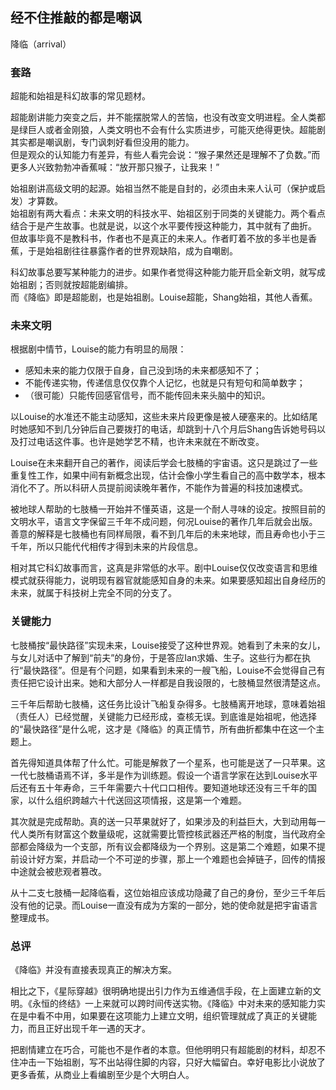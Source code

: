 ## 经不住推敲的都是嘲讽
降临（arrival）

### 套路

超能和始祖是科幻故事的常见题材。
  
超能剧讲能力突变之后，并不能摆脱常人的苦恼，也没有改变文明进程。全人类都是绿巨人或者金刚狼，人类文明也不会有什么实质进步，可能灭绝得更快。超能剧其实都是嘲讽剧，专门讽刺好看但没用的能力。    
但是观众的认知能力有差异，有些人看完会说：“猴子果然还是理解不了负数。”而更多人兴致勃勃冲香蕉喊：“放开那只猴子，让我来！”  
  
始祖剧讲高级文明的起源。始祖当然不能是自封的，必须由未来人认可（保护或启发）才算数。   
始祖剧有两大看点：未来文明的科技水平、始祖区别于同类的关键能力。两个看点结合于是产生故事。也就是说，以这个水平要传授这种能力，其中就有了曲折。      
但故事毕竟不是教科书，作者也不是真正的未来人。作者盯着不放的多半也是香蕉，于是始祖剧往往暴露作者的世界观缺陷，成为自嘲剧。          

科幻故事总要写某种能力的进步。如果作者觉得这种能力能开启全新文明，就写成始祖剧；否则就按超能剧编排。  
而《降临》即是超能剧，也是始祖剧。Louise超能，Shang始祖，其他人香蕉。  

### 未来文明
根据剧中情节，Louise的能力有明显的局限：

* 感知未来的能力仅限于自身，自己没到场的未来都感知不了；
* 不能传递实物，传递信息仅仅靠个人记忆，也就是只有短句和简单数字；
* （很可能）只能传回感官信号，而不能传回未来头脑中的知识。

以Louise的水准还不能主动感知，这些未来片段更像是被人硬塞来的。比如结尾时她感知不到几分钟后自己要拨打的电话，却跳到十八个月后Shang告诉她号码以及打过电话这件事。也许是她学艺不精，也许未来就在不断改变。

Louise在未来翻开自己的著作，阅读后学会七肢桶的宇宙语。这只是跳过了一些重复性工作，如果中间有新概念出现，估计会像小学生看自己的高中数学本，根本消化不了。所以科研人员提前阅读晚年著作，不能作为普遍的科技加速模式。

被地球人帮助的七肢桶一开始并不懂英语，这是一个耐人寻味的设定。按照目前的文明水平，语言文字保留三千年不成问题，何况Louise的著作几年后就会出版。善意的解释是七肢桶也有同样局限，看不到几年后的未来地球，而且寿命也小于三千年，所以只能代代相传才得到未来的片段信息。  

相对其它科幻故事而言，这真是非常低的水平。剧中Louise仅仅改变语言和思维模式就获得能力，说明现有器官就能感知自身的未来。如果要感知超出自身经历的未来，就属于科技树上完全不同的分支了。

### 关键能力
七肢桶按“最快路径”实现未来，Louise接受了这种世界观。她看到了未来的女儿，与女儿对话中了解到“前夫”的身份，于是答应Ian求婚、生子。这些行为都在执行“最快路径”。但是有个问题，如果看到未来的一艘飞船，Louise不会觉得自己有责任把它设计出来。她和大部分人一样都是自我设限的，七肢桶显然很清楚这点。

三千年后帮助七肢桶，这任务比设计飞船复杂得多。七肢桶离开地球，意味着始祖（责任人）已经觉醒，关键能力已经形成，查核无误。到底谁是始祖呢，他选择的“最快路径”是什么呢，这才是《降临》的真正情节，所有曲折都集中在这一个主题上。  

首先得知道具体帮了什么忙。可能是解救了一个星系，也可能是送了一只苹果。这一代七肢桶语焉不详，多半是作为训练题。假设一个语言学家在达到Louise水平后还有五十年寿命，三千年需要六十代口口相传。要知道地球还没有三千年的国家，以什么组织跨越六十代送回这项情报，这是第一个难题。

其次就是完成帮助。真的送一只苹果就好了，如果涉及的利益巨大，大到动用每一代人类所有财富这个数量级呢，这就需要比管控核武器还严格的制度，当代政府全部都会降级为一个支部，所有议会都降级为一个界别。这是第二个难题，如果不提前设计好方案，并启动一个不可逆的步骤，那上一个难题也会掉链子，回传的情报中途就会被悲观者篡改。
    
从十二支七肢桶一起降临看，这位始祖应该成功隐藏了自己的身份，至少三千年后没有他的记录。而Louise一直没有成为方案的一部分，她的使命就是把宇宙语言整理成书。

### 总评
《降临》并没有直接表现真正的解决方案。  

相比之下，《星际穿越》很明确地提出引力作为五维通信手段，在上面建立新的文明。《永恒的终结》一上来就可以跨时间传送实物。《降临》中对未来的感知能力实在是中看不中用，如果要在这项能力上建立文明，组织管理就成了真正的关键能力，而且正好出现千年一遇的天才。

把剧情建立在巧合，可能也不是作者的本意。但他明明只有超能剧的材料，却忍不住冲击一下始祖剧，写不出站得住脚的内容，只好大幅留白。幸好电影比小说放了更多香蕉，从商业上看编剧至少是个大明白人。